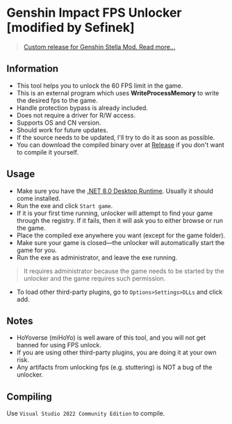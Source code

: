# Genshin Impact FPS Unlocker [modified by Sefinek]
> [Custom release for Genshin Stella Mod. Read more...](https://sefinek.net/genshin-impact-reshade)

## Information
- This tool helps you to unlock the 60 FPS limit in the game.
- This is an external program which uses **WriteProcessMemory** to write the desired fps to the game.
- Handle protection bypass is already included.
- Does not require a driver for R/W access.
- Supports OS and CN version.
- Should work for future updates.
- If the source needs to be updated, I'll try to do it as soon as possible.
- You can download the compiled binary over at [Release](https://github.com/sefinek24/genshin-fps-unlock/releases) if you don't want to compile it yourself.

## Usage
- Make sure you have the [.NET 8.0 Desktop Runtime](https://dotnet.microsoft.com/en-us/download/dotnet/thank-you/runtime-desktop-8.0.0-windows-x64-installer). Usually it should come installed.
- Run the exe and click `Start game`.
- If it is your first time running, unlocker will attempt to find your game through the registry. If it fails, then it will ask you to either browse or run the game.
- Place the compiled exe anywhere you want (except for the game folder).
- Make sure your game is closed—the unlocker will automatically start the game for you.
- Run the exe as administrator, and leave the exe running.
> It requires administrator because the game needs to be started by the unlocker and the game requires such permission.
- To load other third-party plugins, go to `Options>Settings>DLLs` and click add.

## Notes
- HoYoverse (miHoYo) is well aware of this tool, and you will not get banned for using FPS unlock.
- If you are using other third-party plugins, you are doing it at your own risk.
- Any artifacts from unlocking fps (e.g. stuttering) is NOT a bug of the unlocker.

## Compiling
Use `Visual Studio 2022 Community Edition` to compile.
